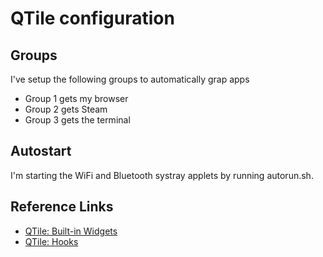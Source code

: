# QTile configuration

## Groups

I've setup the following groups to automatically grap apps

- Group 1 gets my browser
- Group 2 gets Steam
- Group 3 gets the terminal

## Autostart

I'm starting the WiFi and Bluetooth systray applets by running autorun.sh.

## Reference Links

- [QTile: Built-in Widgets](https://docs.qtile.org/en/latest/manual/ref/widgets.html)
- [QTile: Hooks](https://docs.qtile.org/en/latest/manual/config/hooks.html)